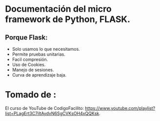 # Documentación del micro framework de Python, FLASK.

## Porque Flask:
- Solo usamos lo que necesitamos.
- Permite pruebas unitarias.
- Facil compresión.
- Uso de Cookies.
- Manejo de sesiones.
- Curva de aprendizaje baja.





# Tomado de :
El curso de YouTube de CodigoFacilito: https://www.youtube.com/playlist?list=PLagErt3C7iltAydvN6SgCVKsOH4xQQKsk.